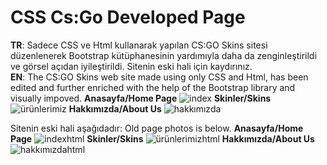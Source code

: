 # CSS Cs:Go Developed Page

<b>TR</b>: Sadece CSS ve Html kullanarak yapılan CS:GO Skins sitesi düzenlenerek Bootstrap kütüphanesinin yardımıyla daha da zenginleştirildi ve görsel açıdan iyileştirildi. Sitenin eski hali için kaydırınız.<br>
<b>EN</b>: The CS:GO Skins web site made using only CSS and Html, has been edited and further enriched with the help of the Bootstrap library and visually impoved.
<b>Anasayfa/Home Page</b>
![index](https://user-images.githubusercontent.com/109991448/200232461-9a5dcaf2-54ac-47ed-ad0b-351e71e16c8e.jpg)
<b>Skinler/Skins</b>
![ürünlerimiz](https://user-images.githubusercontent.com/109991448/200232462-9f59e9ae-faef-4011-a82f-af5ab6275684.jpg)
<b>Hakkımızda/About Us</b>
![hakkımızda](https://user-images.githubusercontent.com/109991448/200232458-e054a50a-005d-4171-b49b-21af94d91e0e.jpg)

Sitenin eski hali aşağıdadır:
Old page photos is below.
<b>Anasayfa/Home Page</b>
![indexhtml](https://user-images.githubusercontent.com/109991448/200234570-caa9ce1b-00f7-44dd-a40a-e834538e69f9.jpg)
<b>Skinler/Skins</b>
![ürünlerimizhtml](https://user-images.githubusercontent.com/109991448/200234601-8a88981a-4b29-4880-b871-1dae4ea217a5.jpg)
<b>Hakkımızda/About Us</b>
![hakkımızdahtml](https://user-images.githubusercontent.com/109991448/200234608-b939c579-6fa2-4797-b6a2-1d7d3e5758cf.jpg)


